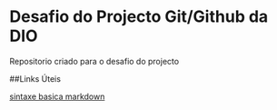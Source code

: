 # Desafio do Projecto Git/Github da DIO
Repositorio criado para o desafio do projecto

##Links Úteis

[sintaxe basica markdown](htpps://www.markdownguide.org/basic-syntax/)
